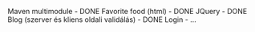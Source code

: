 ﻿Maven multimodule - DONE
Favorite food (html) - DONE
JQuery - DONE
Blog (szerver és kliens oldali validálás) - DONE
Login - ...